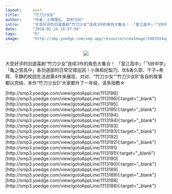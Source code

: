 ```yaml
---
layout:     post
title:      "竹刀少女D"
author:     "作者：土塚理弘  亚积沙纪"
intro:      "大受好评的剑道喜剧“竹刀少女”连续3作的角色大集合！ 「室江高中」「飞铃中学」「亀之宫高中」各剑道部的日常交错巡回！小珠和纪梨乃、优&香久耶、千子+希辉、平静的校园生活由第4作来展现、对对、“竹刀少女”“竹刀少女B”各自的故事都以完结、本作“竹刀少女D”大家都升了一年级，请多指教☆"
date:       "2018-02-14 16:57:04"
tags:       "D"
image:      "http://smp.yoedge.com/smp-app/resource/viewImage/1003914appline.png"
---
```

<div style="text-align: center">
<p><img src="http://smp.yoedge.com/smp-app/resource/viewImage/1003914appline.png"/></p>
</div>
<p class="post-meta">
<span>大受好评的剑道喜剧“竹刀少女”连续3作的角色大集合！ 「室江高中」「飞铃中学」「亀之宫高中」各剑道部的日常交错巡回！小珠和纪梨乃、优&香久耶、千子+希辉、平静的校园生活由第4作来展现、对对、“竹刀少女”“竹刀少女B”各自的故事都以完结、本作“竹刀少女D”大家都升了一年级，请多指教☆</span>
</p>
[http://smp3.yoedge.com/view/gotoAppLine/1113196](http://smp3.yoedge.com/view/gotoAppLine/1113196){:target="_blank"}
[http://smp3.yoedge.com/view/gotoAppLine/1113195](http://smp3.yoedge.com/view/gotoAppLine/1113195){:target="_blank"}
[http://smp3.yoedge.com/view/gotoAppLine/1113194](http://smp3.yoedge.com/view/gotoAppLine/1113194){:target="_blank"}
[http://smp3.yoedge.com/view/gotoAppLine/1113193](http://smp3.yoedge.com/view/gotoAppLine/1113193){:target="_blank"}
[http://smp3.yoedge.com/view/gotoAppLine/1113192](http://smp3.yoedge.com/view/gotoAppLine/1113192){:target="_blank"}
[http://smp3.yoedge.com/view/gotoAppLine/1113191](http://smp3.yoedge.com/view/gotoAppLine/1113191){:target="_blank"}
[http://smp3.yoedge.com/view/gotoAppLine/1113190](http://smp3.yoedge.com/view/gotoAppLine/1113190){:target="_blank"}
[http://smp3.yoedge.com/view/gotoAppLine/1113189](http://smp3.yoedge.com/view/gotoAppLine/1113189){:target="_blank"}
[http://smp3.yoedge.com/view/gotoAppLine/1113188](http://smp3.yoedge.com/view/gotoAppLine/1113188){:target="_blank"}


